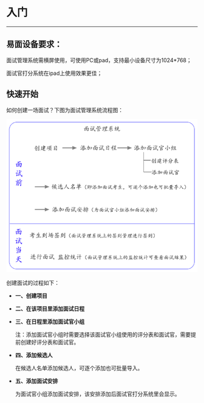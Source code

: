 # 入门 #

----------

## 易面设备要求： ##

面试管理系统需横屏使用，可使用PC或pad，支持最小设备尺寸为1024*768；

面试官打分系统在ipad上使用效果更佳；

## 快速开始 ##

如何创建一场面试？下图为面试管理系统流程图：

![PNG](image/liucheng.png)

创建面试的过程如下：

- **一、创建项目**

- **二、在该项目里添加面试日程**

- **三、在日程里添加面试官小组**

    注：添加面试官小组时需要选择该面试官小组使用的评分表和面试官，需要提前创建好评分表和面试官。
- **四、添加候选人**
    
    在候选人名单添加候选人，可逐个添加也可批量导入。

- **五、添加面试安排**
    
    为面试官小组添加面试安排，该安排添加后面试官打分系统里会显示。